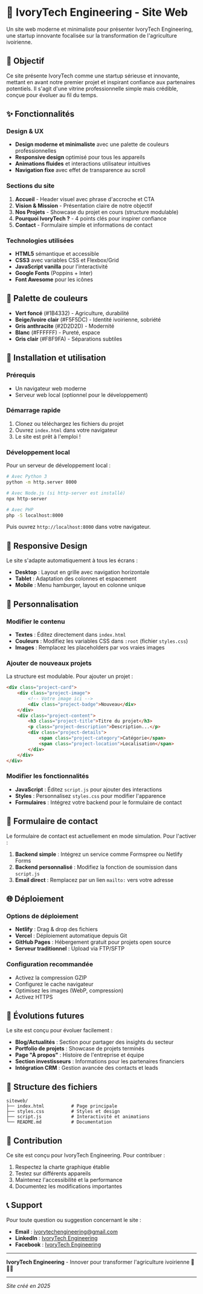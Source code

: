 # 🌱 IvoryTech Engineering - Site Web

Un site web moderne et minimaliste pour présenter IvoryTech Engineering, une startup innovante focalisée sur la transformation de l'agriculture ivoirienne.

## 🎯 Objectif

Ce site présente IvoryTech comme une startup sérieuse et innovante, mettant en avant notre premier projet et inspirant confiance aux partenaires potentiels. Il s'agit d'une vitrine professionnelle simple mais crédible, conçue pour évoluer au fil du temps.

## ✨ Fonctionnalités

### Design & UX
- **Design moderne et minimaliste** avec une palette de couleurs professionnelles
- **Responsive design** optimisé pour tous les appareils
- **Animations fluides** et interactions utilisateur intuitives
- **Navigation fixe** avec effet de transparence au scroll

### Sections du site
1. **Accueil** - Header visuel avec phrase d'accroche et CTA
2. **Vision & Mission** - Présentation claire de notre objectif
3. **Nos Projets** - Showcase du projet en cours (structure modulable)
4. **Pourquoi IvoryTech ?** - 4 points clés pour inspirer confiance
5. **Contact** - Formulaire simple et informations de contact

### Technologies utilisées
- **HTML5** sémantique et accessible
- **CSS3** avec variables CSS et Flexbox/Grid
- **JavaScript vanilla** pour l'interactivité
- **Google Fonts** (Poppins + Inter)
- **Font Awesome** pour les icônes

## 🎨 Palette de couleurs

- **Vert foncé** (#1B4332) - Agriculture, durabilité
- **Beige/ivoire clair** (#F5F5DC) - Identité ivoirienne, sobriété  
- **Gris anthracite** (#2D2D2D) - Modernité
- **Blanc** (#FFFFFF) - Pureté, espace
- **Gris clair** (#F8F9FA) - Séparations subtiles

## 🚀 Installation et utilisation

### Prérequis
- Un navigateur web moderne
- Serveur web local (optionnel pour le développement)

### Démarrage rapide
1. Clonez ou téléchargez les fichiers du projet
2. Ouvrez `index.html` dans votre navigateur
3. Le site est prêt à l'emploi !

### Développement local
Pour un serveur de développement local :

```bash
# Avec Python 3
python -m http.server 8000

# Avec Node.js (si http-server est installé)
npx http-server

# Avec PHP
php -S localhost:8000
```

Puis ouvrez `http://localhost:8000` dans votre navigateur.

## 📱 Responsive Design

Le site s'adapte automatiquement à tous les écrans :
- **Desktop** : Layout en grille avec navigation horizontale
- **Tablet** : Adaptation des colonnes et espacement
- **Mobile** : Menu hamburger, layout en colonne unique

## 🔧 Personnalisation

### Modifier le contenu
- **Textes** : Éditez directement dans `index.html`
- **Couleurs** : Modifiez les variables CSS dans `:root` (fichier `styles.css`)
- **Images** : Remplacez les placeholders par vos vraies images

### Ajouter de nouveaux projets
La structure est modulable. Pour ajouter un projet :

```html
<div class="project-card">
    <div class="project-image">
        <!-- Votre image ici -->
        <div class="project-badge">Nouveau</div>
    </div>
    <div class="project-content">
        <h3 class="project-title">Titre du projet</h3>
        <p class="project-description">Description...</p>
        <div class="project-details">
            <span class="project-category">Catégorie</span>
            <span class="project-location">Localisation</span>
        </div>
    </div>
</div>
```

### Modifier les fonctionnalités
- **JavaScript** : Éditez `script.js` pour ajouter des interactions
- **Styles** : Personnalisez `styles.css` pour modifier l'apparence
- **Formulaires** : Intégrez votre backend pour le formulaire de contact

## 📧 Formulaire de contact

Le formulaire de contact est actuellement en mode simulation. Pour l'activer :

1. **Backend simple** : Intégrez un service comme Formspree ou Netlify Forms
2. **Backend personnalisé** : Modifiez la fonction de soumission dans `script.js`
3. **Email direct** : Remplacez par un lien `mailto:` vers votre adresse

## 🌐 Déploiement

### Options de déploiement
- **Netlify** : Drag & drop des fichiers
- **Vercel** : Déploiement automatique depuis Git
- **GitHub Pages** : Hébergement gratuit pour projets open source
- **Serveur traditionnel** : Upload via FTP/SFTP

### Configuration recommandée
- Activez la compression GZIP
- Configurez le cache navigateur
- Optimisez les images (WebP, compression)
- Activez HTTPS

## 🔮 Évolutions futures

Le site est conçu pour évoluer facilement :

- **Blog/Actualités** : Section pour partager des insights du secteur
- **Portfolio de projets** : Showcase de projets terminés
- **Page "À propos"** : Histoire de l'entreprise et équipe
- **Section investisseurs** : Informations pour les partenaires financiers
- **Intégration CRM** : Gestion avancée des contacts et leads

## 📝 Structure des fichiers

```
siteweb/
├── index.html          # Page principale
├── styles.css          # Styles et design
├── script.js           # Interactivité et animations
└── README.md           # Documentation
```

## 🤝 Contribution

Ce site est conçu pour IvoryTech Engineering. Pour contribuer :

1. Respectez la charte graphique établie
2. Testez sur différents appareils
3. Maintenez l'accessibilité et la performance
4. Documentez les modifications importantes

## 📞 Support

Pour toute question ou suggestion concernant le site :
- **Email** : ivorytechengineering@gmail.com
- **LinkedIn** : [IvoryTech Engineering](https://www.linkedin.com/company/ivorytech-engineering/)
- **Facebook** : [IvoryTech Engineering](https://www.facebook.com/share/1B5UHCh9fb/?mibextid=wwXIfr)

---

**IvoryTech Engineering** - Innover pour transformer l'agriculture ivoirienne 🌱🇨🇮

---
*Site créé en 2025*

